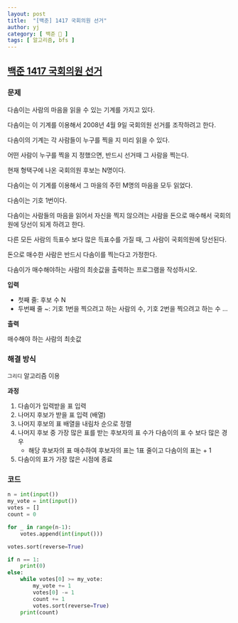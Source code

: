 ```yaml
---
layout: post
title:  "[백준] 1417 국회의원 선거"
author: yj
category: [ 백준 📝 ]
tags: [ 알고리즘, bfs ]
---
```


## [백준 1417 국회의원 선거](https://www.acmicpc.net/problem/1417)

### 문제

다솜이는 사람의 마음을 읽을 수 있는 기계를 가지고 있다. 

다솜이는 이 기계를 이용해서 2008년 4월 9일 국회의원 선거를 조작하려고 한다.

다솜이의 기계는 각 사람들이 누구를 찍을 지 미리 읽을 수 있다. 

어떤 사람이 누구를 찍을 지 정했으면, 반드시 선거때 그 사람을 찍는다.

현재 형택구에 나온 국회의원 후보는 N명이다. 

다솜이는 이 기계를 이용해서 그 마을의 주민 M명의 마음을 모두 읽었다.

다솜이는 기호 1번이다. 

다솜이는 사람들의 마음을 읽어서 자신을 찍지 않으려는 사람을 돈으로 매수해서 국회의원에 당선이 되게 하려고 한다. 

다른 모든 사람의 득표수 보다 많은 득표수를 가질 때, 그 사람이 국회의원에 당선된다.

돈으로 매수한 사람은 반드시 다솜이를 찍는다고 가정한다.

다솜이가 매수해야하는 사람의 최솟값을 출력하는 프로그램을 작성하시오.

**입력**

- 첫째 줄: 후보 수 N
- 두번째 줄 ~: 기호 1번을 찍으려고 하는 사람의 수, 기호 2번을 찍으려고 하는 수 ...

**출력**

매수해야 하는 사람의 최솟값

### 해결 방식

`그리디` 알고리즘 이용

**과정**

1. 다솜이가 입력받을 표 입력
2. 나머지 후보가 받을 표 입력 (배열)
3. 나머지 후보의 표 배열을 내림차 순으로 정렬
4. 나머지 후보 중  가장 많은 표를 받는 후보자의 표 수가 다솜이의 표 수 보다 많은 경우
    - 해당 후보자의 표 매수하여 후보자의 표는 1표 줄이고 다솜이의 표는 + 1
5. 다솜이의 표가 가장 많은 시점에 종료

### 코드

```python
n = int(input())
my_vote = int(input())
votes = []
count = 0

for _ in range(n-1):
    votes.append(int(input()))

votes.sort(reverse=True)

if n == 1:
    print(0)
else:
    while votes[0] >= my_vote:
        my_vote += 1
        votes[0] -= 1
        count += 1
        votes.sort(reverse=True)
    print(count)
``` 